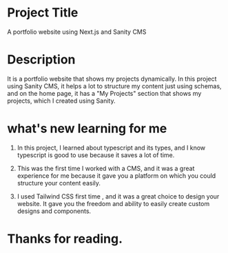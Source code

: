 # Project Title

A portfolio website using Next.js and Sanity CMS 

# Description

It is a portfolio website that shows my projects dynamically. In this project using Sanity CMS, it helps a lot to structure my content just using schemas, and on the home page, it has a "My Projects" section that shows my projects, which I created using Sanity.

# what's new learning for me

1. In this project, I learned about typescript and its types, and I know typescript is good to use because it saves a lot of time.

2. This was the first time I worked with a CMS, and it was a great experience for me because it gave you a platform on which you could structure your content easily.

3. I used Tailwind CSS first time , and it was a great choice to design your website. It gave you the freedom and ability to easily create custom designs and components.

# Thanks for reading.
